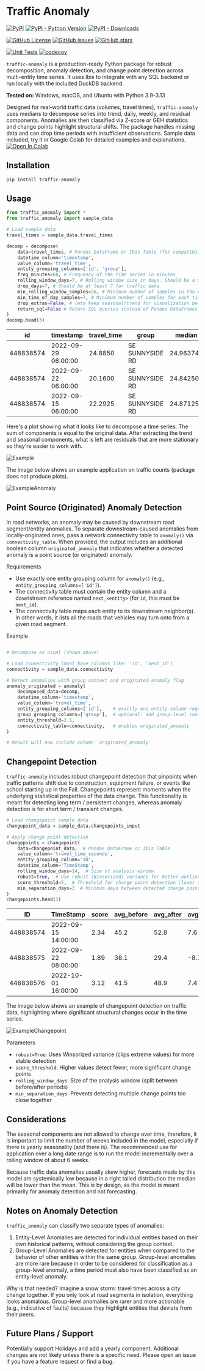 # Traffic Anomaly

<!-- Package Info -->
[![PyPI](https://img.shields.io/pypi/v/traffic_anomaly)](https://pypi.org/project/traffic_anomaly/)
[![PyPI - Python Version](https://img.shields.io/pypi/pyversions/traffic_anomaly)](https://pypi.org/project/traffic_anomaly/)
[![PyPI - Downloads](https://static.pepy.tech/badge/traffic-anomaly)](https://pepy.tech/project/traffic-anomaly)

<!-- Repository Info -->
[![GitHub License](https://img.shields.io/github/license/ShawnStrasser/traffic-anomaly)](https://github.com/ShawnStrasser/traffic-anomaly/blob/main/LICENSE)
[![GitHub issues](https://img.shields.io/github/issues/ShawnStrasser/traffic-anomaly)](https://github.com/ShawnStrasser/traffic-anomaly/issues)
[![GitHub stars](https://img.shields.io/github/stars/ShawnStrasser/traffic-anomaly)](https://github.com/ShawnStrasser/traffic-anomaly/stargazers)

<!-- Status -->
[![Unit Tests](https://github.com/ShawnStrasser/traffic-anomaly/actions/workflows/pr-tests.yml/badge.svg)](https://github.com/ShawnStrasser/traffic-anomaly/actions/workflows/pr-tests.yml)
[![codecov](https://codecov.io/gh/ShawnStrasser/traffic-anomaly/badge.svg)](https://codecov.io/gh/ShawnStrasser/traffic-anomaly)

`traffic-anomaly` is a production-ready Python package for robust decomposition, anomaly detection, and change point detection across multi-entity time series. It uses Ibis to integrate with any SQL backend or run locally with the included DuckDB backend.

**Tested on:** Windows, macOS, and Ubuntu with Python 3.9-3.13

Designed for real-world traffic data (volumes, travel times), `traffic-anomaly` uses medians to decompose series into trend, daily, weekly, and residual components. Anomalies are then classified via Z-score or GEH statistics and change points highlight structural shifts. The package handles missing data and can drop time periods with insufficient observations. Sample data included, try it in Google Colab for detailed examples and explanations. [![Open In Colab](https://colab.research.google.com/assets/colab-badge.svg)](https://colab.research.google.com/drive/1ktJfanOpRJ8jelc7w4nSDizj7SGwhScr?usp=sharing)



## Installation

```bash
pip install traffic-anomaly
```

## Usage

```python
from traffic_anomaly import *
from traffic_anomaly import sample_data

# Load sample data
travel_times = sample_data.travel_times

decomp = decompose(
    data=travel_times, # Pandas DataFrame or Ibis Table (for compatibility with any SQL backend)
    datetime_column='timestamp',
    value_column='travel_time',
    entity_grouping_columns=['id', 'group'],
    freq_minutes=60, # Frequency of the time series in minutes
    rolling_window_days=7, # Rolling window size in days. Should be a multiple of 7 for traffic data
    drop_days=7, # Should be at least 7 for traffic data
    min_rolling_window_samples=56, # Minimum number of samples in the rolling window, set to 0 to disable.
    min_time_of_day_samples=7, # Minimum number of samples for each time of day (like 2:00pm), set to 0 to disable
    drop_extras=False, # lets keep seasonal/trend for visualization below
    return_sql=False # Return SQL queries instead of Pandas DataFrames for running on SQL backends
)
decomp.head(3)
```
| id         | timestamp           | travel_time | group           | median    | season_day | season_week | resid      | prediction |
|------------|---------------------|-------------|-----------------|-----------|------------|-------------|------------|------------|
| 448838574  | 2022-09-29 06:00:00 | 24.8850     | SE SUNNYSIDE RD | 24.963749 | -4.209375  | 0.57875     | 3.5518772  | 21.333122  |
| 448838574  | 2022-09-22 06:00:00 | 20.1600     | SE SUNNYSIDE RD | 24.842501 | -4.209375  | 0.57875     | -1.0518752 | 21.211876  |
| 448838574  | 2022-09-15 06:00:00 | 22.2925     | SE SUNNYSIDE RD | 24.871250 | -4.209375  | 0.57875     | 1.0518752  | 21.240623  |

Here's a plot showing what it looks like to decompose a time series. The sum of components is equal to the original data. After extracting the trend and seasonal components, what is left are residuals that are more stationary so they're easier to work with.

![Example](example_plot.png)

The image below shows an example application on traffic counts (package does not produce plots).

![ExampleAnomaly](anomaly1.png)

## Point Source (Originated) Anomaly Detection

In road networks, an anomaly may be caused by downstream road segment/entity anomalies. To separate downstream-caused anomalies from locally-originated ones, pass a network connectivity table to `anomaly()` via `connectivity_table`. When provided, the output includes an additional boolean column `originated_anomaly` that indicates whether a detected anomaly is a point source (or originated) anomaly.

Requirements
- Use exactly one entity grouping column for `anomaly()` (e.g., `entity_grouping_columns=['id']`).
- The connectivity table must contain the entity column and a downstream reference named `next_<entity>` (for `id`, this must be `next_id`).
- The connectivity table maps each entity to its downstream neighbor(s). In other words, it lists all the roads that vehicles may turn onto from a given road segment.

Example
```python

# Decompose as usual (shown above)

# Load connectivity (must have columns like: 'id', 'next_id')
connectivity = sample_data.connectivity

# Detect anomalies with group context and originated-anomaly flag
anomaly_originated = anomaly(
    decomposed_data=decomp,
    datetime_column='timestamp',
    value_column='travel_time',
    entity_grouping_columns=['id'],    # exactly one entity column required
    group_grouping_columns=['group'],  # optional: add group-level context
    entity_threshold=3.5,
    connectivity_table=connectivity,   # enables originated_anomaly
)

# Result will now include column 'originated_anomaly'
```

## Changepoint Detection

`traffic-anomaly` includes robust changepoint detection that pinpoints when traffic patterns shift due to construction, equipment failure, or events like school starting up in the Fall. Changepoints represent moments when the underlying statistical properties of the data change. This functionality is meant for detecting long term / persistent changes, whereas anomaly detection is for short term / transient changes.

```python
# Load changepoint sample data  
changepoint_data = sample_data.changepoints_input

# Apply change point detection
changepoints = changepoint(
    data=changepoint_data,  # Pandas DataFrame or Ibis Table
    value_column='travel_time_seconds',
    entity_grouping_column='ID',
    datetime_column='TimeStamp',
    rolling_window_days=14,  # Size of analysis window
    robust=True,  # Use robust (Winsorized) variance for better outlier handling, but computation is much slower
    score_threshold=5,  # Threshold for change point detection (lower = more sensitive)
    min_separation_days=3  # Minimum days between detected change points
)
changepoints.head(3)
```

| ID         | TimeStamp           | score | avg_before | avg_after | avg_diff |
|------------|---------------------|-------|------------|-----------|----------|
| 448838574  | 2022-09-15 14:00:00 | 2.34  | 45.2       | 52.8      | 7.6      |
| 448838575  | 2022-09-22 08:00:00 | 1.89  | 38.1       | 29.4      | -8.7     |
| 448838576  | 2022-10-01 16:00:00 | 3.12  | 41.5       | 48.9      | 7.4      |

The image below shows an example of changepoint detection on traffic data, highlighting where significant structural changes occur in the time series.

![ExampleChangepoint](changepoint.png)

Parameters
- `robust=True`: Uses Winsorized variance (clips extreme values) for more stable detection
- `score_threshold`: Higher values detect fewer, more significant change points
- `rolling_window_days`: Size of the analysis window (split between before/after periods)
- `min_separation_days`: Prevents detecting multiple change points too close together

## Considerations

The seasonal components are not allowed to change over time, therefore, it is important to limit the number of weeks included in the model, especially if there is yearly seasonality (and there is). The recommended use for application over a long date range is to run the model incrementally over a rolling window of about 6 weeks.

Because traffic data anomalies usually skew higher, forecasts made by this model are systemically low because in a right tailed distribution the median will be lower than the mean. This is by design, as the model is meant primarily for anomaly detection and not forecasting.

## Notes on Anomaly Detection

`traffic_anomaly` can classify two separate types of anomalies:

1. Entity-Level Anomalies are detected for individual entities based on their own historical patterns, without considering the group context.
2. Group-Level Anomalies are detected for entities when compared to the behavior of other entities within the same group. Group-level anomalies are more rare because in order to be considered for classification as a group-level anomaly, a time period must also have been classified as an entity-level anomaly.

Why is that needed? Imagine a snow storm: travel times across a city change together. If you only look at road segments in isolation, everything looks anomalous. Group-level anomalies are rarer and more actionable (e.g., indicative of faults) because they highlight entities that deviate from their peers.

 

## Future Plans / Support
Potentially support Holidays and add a yearly component. Additional changes are not likely unless there is a specific need. Please open an issue if you have a feature request or find a bug.